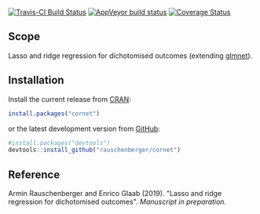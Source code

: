 
<!-- Modify xxx.Rmd, not xxx.md! -->
[![Travis-CI Build Status](https://travis-ci.org/rauschenberger/cornet.svg)](https://travis-ci.org/rauschenberger/cornet) [![AppVeyor build status](https://ci.appveyor.com/api/projects/status/github/rauschenberger/cornet?svg=true)](https://ci.appveyor.com/project/rauschenberger/cornet) [![Coverage Status](https://codecov.io/github/rauschenberger/cornet/coverage.svg?branch=master)](https://codecov.io/github/rauschenberger/cornet)

Scope
-----

Lasso and ridge regression for dichotomised outcomes (extending [glmnet](https://CRAN.R-project.org/package=glmnet)).

Installation
------------

Install the current release from [CRAN](https://CRAN.R-project.org/package=cornet):

``` r
install.packages("cornet")
```

or the latest development version from [GitHub](https://github.com/rauschenberger/cornet):

``` r
#install.packages("devtools")
devtools::install_github("rauschenberger/cornet")
```

Reference
---------

Armin Rauschenberger and Enrico Glaab (2019). "Lasso and ridge regression for dichotomised outcomes". *Manuscript in preparation.*
